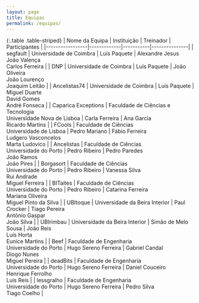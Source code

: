 ```yaml
---
layout: page
title: Equipas
permalink: /equipas/
---
```


{:.table .table-striped}
| Nome da Equipa  | Instituição | Treinador | Participantes |
|-----------------|-------------|-----------|---------------|
| segfault        | Universidade de Coimbra | Luís Paquete | Alexandre Jesus<br/>João Valença<br/>Carlos Ferreira      |
| DNP             | Universidade de Coimbra | Luís Paquete | João Oliveira<br/>João Lourenço<br/>Joaquim Leitão        |
| Ancelistas74    | Universidade de Coimbra | Luís Paquete | Miguel Duarte<br/>David Gomes<br/>André Fonseca           |
| Caparica Exceptions | Faculdade de Ciências e Tecnologia<br/>Universidade Nova de Lisboa	| Carla Ferreira | Ana Garcia<br/>Ricardo Martins |
| FCools              | Faculdade de Ciências<br/>Universidade de Lisboa | Pedro Mariano | Fábio Ferreira<br/>Ludgero Vasconcelos<br/>Marta Ludovico |
| Ancelistas          | Faculdade de Ciências<br/>Universidade do Porto | Pedro Ribeiro | Pedro Paredes<br/>João Ramos<br/>João Pires |
| Borgasort           | Faculdade de Ciências<br/>Universidade do Porto | Pedro Ribeiro | Vanessa Silva<br/>Rui Andrade<br/>Miguel Ferreira |
| BITaites            | Faculdade de Ciências<br/>Universidade do Porto | Pedro Ribeiro | Catarina Ferreira<br/>Mariana Oliveira<br/>Miguel Pinto da Silva |
| UBItoque | Universidade da Beira Interior | Paul Crocker | Tiago Pereira<br/>António Gaspar<br/>João Silva |
| UBIrimbau | Universidade da Beira Interior | Simão de Melo Sousa | João Reis<br/>Luís Horta<br/>Eunice Martins |
| Beef | Faculdade de Engenharia<br/>Universidade do Porto | Hugo Sereno Ferreira | Gabriel Candal<br/>Diogo Nunes<br/>Miguel Pereira |
| deadBits | Faculdade de Engenharia<br/>Universidade do Porto | Hugo Sereno Ferreira | Daniel Couceiro<br/>Henrique Ferrolho<br/>Luis Reis |
| lessgralho | Faculdade de Engenharia<br/>Universidade do Porto | Hugo Sereno Ferreira | Pedro Silva<br/>Tiago Coelho |
